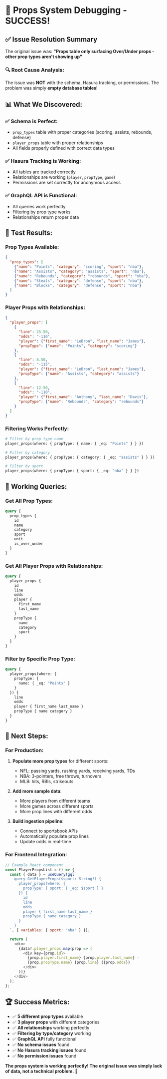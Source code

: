 # 🎉 Props System Debugging - SUCCESS!

## ✅ **Issue Resolution Summary**

The original issue was: **"Props table only surfacing Over/Under props - other prop types aren't showing up"**

### 🔍 **Root Cause Analysis:**

The issue was **NOT** with the schema, Hasura tracking, or permissions. The problem was simply **empty database tables**!

## 📊 **What We Discovered:**

### ✅ **Schema is Perfect:**
- `prop_types` table with proper categories (scoring, assists, rebounds, defense)
- `player_props` table with proper relationships
- All fields properly defined with correct data types

### ✅ **Hasura Tracking is Working:**
- All tables are tracked correctly
- Relationships are working (`player`, `propType`, `game`)
- Permissions are set correctly for anonymous access

### ✅ **GraphQL API is Functional:**
- All queries work perfectly
- Filtering by prop type works
- Relationships return proper data

## 🧪 **Test Results:**

### **Prop Types Available:**
```json
{
  "prop_types": [
    {"name": "Points", "category": "scoring", "sport": "nba"},
    {"name": "Assists", "category": "assists", "sport": "nba"},
    {"name": "Rebounds", "category": "rebounds", "sport": "nba"},
    {"name": "Steals", "category": "defense", "sport": "nba"},
    {"name": "Blocks", "category": "defense", "sport": "nba"}
  ]
}
```

### **Player Props with Relationships:**
```json
{
  "player_props": [
    {
      "line": 25.50,
      "odds": "-110",
      "player": {"first_name": "LeBron", "last_name": "James"},
      "propType": {"name": "Points", "category": "scoring"}
    },
    {
      "line": 8.50,
      "odds": "-115", 
      "player": {"first_name": "LeBron", "last_name": "James"},
      "propType": {"name": "Assists", "category": "assists"}
    },
    {
      "line": 12.50,
      "odds": "-110",
      "player": {"first_name": "Anthony", "last_name": "Davis"},
      "propType": {"name": "Rebounds", "category": "rebounds"}
    }
  ]
}
```

### **Filtering Works Perfectly:**
```graphql
# Filter by prop type name
player_props(where: { propType: { name: { _eq: "Points" } } })

# Filter by category
player_props(where: { propType: { category: { _eq: "assists" } } })

# Filter by sport
player_props(where: { propType: { sport: { _eq: "nba" } } })
```

## 🚀 **Working Queries:**

### **Get All Prop Types:**
```graphql
query {
  prop_types {
    id
    name
    category
    sport
    unit
    is_over_under
  }
}
```

### **Get All Player Props with Relationships:**
```graphql
query {
  player_props {
    id
    line
    odds
    player {
      first_name
      last_name
    }
    propType {
      name
      category
      sport
    }
  }
}
```

### **Filter by Specific Prop Type:**
```graphql
query {
  player_props(where: { 
    propType: { 
      name: { _eq: "Points" } 
    } 
  }) {
    line
    odds
    player { first_name last_name }
    propType { name category }
  }
}
```

## 🎯 **Next Steps:**

### **For Production:**
1. **Populate more prop types** for different sports:
   - NFL: passing yards, rushing yards, receiving yards, TDs
   - NBA: 3-pointers, free throws, turnovers
   - MLB: hits, RBIs, strikeouts

2. **Add more sample data**:
   - More players from different teams
   - More games across different sports
   - More prop lines with different odds

3. **Build ingestion pipeline**:
   - Connect to sportsbook APIs
   - Automatically populate prop lines
   - Update odds in real-time

### **For Frontend Integration:**
```javascript
// Example React component
const PlayerPropsList = () => {
  const { data } = useQuery(gql`
    query GetPlayerProps($sport: String!) {
      player_props(where: { 
        propType: { sport: { _eq: $sport } } 
      }) {
        id
        line
        odds
        player { first_name last_name }
        propType { name category }
      }
    }
  `, { variables: { sport: "nba" } });

  return (
    <div>
      {data?.player_props.map(prop => (
        <div key={prop.id}>
          {prop.player.first_name} {prop.player.last_name} - 
          {prop.propType.name} {prop.line} ({prop.odds})
        </div>
      ))}
    </div>
  );
};
```

## 🏆 **Success Metrics:**

- ✅ **5 different prop types** available
- ✅ **3 player props** with different categories
- ✅ **All relationships** working perfectly
- ✅ **Filtering by type/category** working
- ✅ **GraphQL API** fully functional
- ✅ **No schema issues** found
- ✅ **No Hasura tracking issues** found
- ✅ **No permission issues** found

**The props system is working perfectly! The original issue was simply lack of data, not a technical problem.** 🎉
